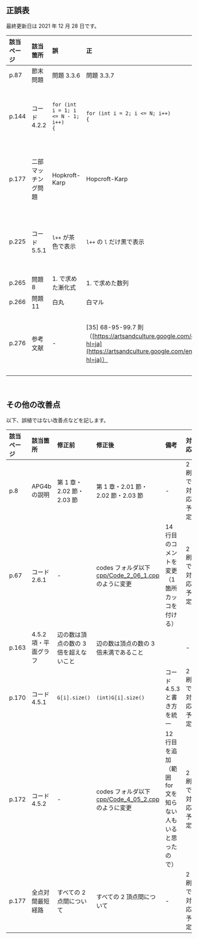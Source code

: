 ## 正誤表
最終更新日は 2021 年 12 月 28 日です。

| **該当ページ** | **該当箇所** | **誤** | **正** | **備考** | **対応** |
|:---|:---|:---|:---|:---|:---|
| p.87 | 節末問題 | 問題 3.3.6 | 問題 3.3.7 | - | - |
| p.144 | コード 4.2.2 | <code>for (int i = 1; i <= N - 1; i++) {</code> | <code>for (int i = 2; i <= N; i++) {</code> | - | 2 刷で対応予定 |
| p.177 | 二部マッチング問題 | Hopkroft-Karp | Hopcroft-Karp | - | 2 刷で対応予定 |
| p.225 | コード 5.5.1 | <code>l++</code> が茶色で表示 | <code>l++</code> の <code>l</code> だけ黒で表示 | - | 2 刷で対応予定 |
| p.265 | 問題 8 | 1. で求めた漸化式 | 1. で求めた数列 | - | - |
| p.266 | 問題 11 | 白丸 | 白マル | - | - |
| p.276 | 参考文献 | - | [35] 68-95-99.7 則（[https://artsandculture.google.com/entity/m02plm6g?hl=ja](https://artsandculture.google.com/entity/m02plm6g?hl=ja)）| 出典の入れ忘れ | 2 刷で対応予定 |

<br />

## その他の改善点
以下、誤植ではない改善点などを記します。

| **該当ページ** | **該当箇所** | **修正前** | **修正後** | **備考** | **対応** |
|:---|:---|:---|:---|:---|:---|
| p.8 | APG4b の説明 | 第 1 章・2.02 節・2.03 節  | 第 1 章・2.01 節・2.02 節・2.03 節 | - | 2 刷で対応予定 |
| p.67 | コード 2.6.1 | - | codes フォルダ以下 [cpp/Code_2_06_1.cpp](https://github.com/E869120/math-algorithm-book/blob/main/codes/cpp/Code_2_06_1.cpp) のように変更 | 14 行目のコメントを変更（1 箇所カッコを付ける） | 2 刷で対応予定 |
| p.163 | 4.5.2 項・平面グラフ | 辺の数は頂点の数の 3 倍を超えないこと | 辺の数は頂点の数の 3 倍未満であること |  | - |
| p.170 | コード 4.5.1 | <code>G[i].size()</code> | <code>(int)G[i].size()</code> | コード 4.5.3 と書き方を統一 | 2 刷で対応予定 |
| p.172 | コード 4.5.2 | -  | codes フォルダ以下 [cpp/Code_4_05_2.cpp](https://github.com/E869120/math-algorithm-book/blob/main/codes/cpp/Code_4_05_2.cpp) のように変更 | 12 行目を追加（範囲 for 文を知らない人もいると思ったので） | 2 刷で対応予定 |
| p.177 | 全点対間最短経路 | すべての 2 点間について | すべての 2 頂点間について | - | 2 刷で対応予定 |
